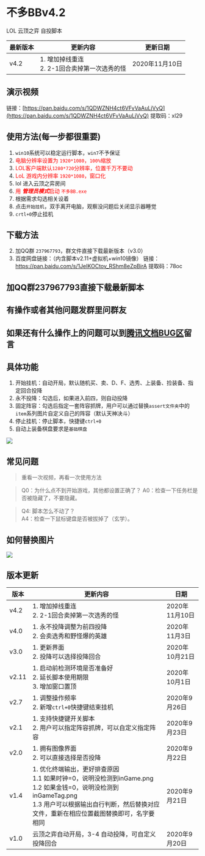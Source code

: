 # 不多BBv4.2
 LOL 云顶之弈 自投脚本

| 最新版本 | 更新内容                                          | 更新日期       |
| -------- | ------------------------------------------------- | -------------- |
| v4.2     | 1. 增加掉线重连<br />2. 2-1回合卖掉第一次选秀的怪 | 2020年11月10日 |

## 演示视频

链接：[https://pan.baidu.com/s/1QDWZNH4ct6VFvVaAuLjVyQ](https://pan.baidu.com/s/1QDWZNH4ct6VFvVaAuLjVyQ)
提取码：xl29 

## 使用方法(每一步都很重要)

1. `win10`系统可以稳定运行脚本，`win7`不予保证
3. <font color=#FF0000>电脑分辨率设置为 `1920*1080`，`100%`缩放</font> 
4. <font color=#FF0000>LOL客户端默认`1280*720`分辨率，位置千万不要动</font>
5. <font color=#FF0000>LoL 游戏内分辨率 `1920*1080`，窗口化</font>
6. lol 进入云顶之弈房间
7. <font color=#FF0000>用 ***管理员模式***启动 `不多BB.exe` </font> 
8. 根据需求勾选相关设着
9. 点击`开始挂机`，双手离开电脑，观察没问题后关闭显示器睡觉
10. `crtl+0`停止挂机

## 下载方法

2. 加QQ群 `237967793`，群文件直接下载最新版本（v3.0）
3. 百度网盘链接：（内含脚本v2.11+虚拟机+win10镜像）
   链接：https://pan.baidu.com/s/1JeIKOCtov_RShm8eZpBirA 
   提取码：78oc 

## 加QQ群237967793直接下载最新脚本

## 有操作或者其他问题发群里问群友

## 如果还有什么操作上的问题可以到[腾讯文档BUG区](https://docs.qq.com/sheet/DSklsY0hZRmhycmJt?groupUin=IJjUw0eVIFNAuHRUyb66pQ%253D%253D&tab=BB08J2)留言

## 具体功能

1. 开始挂机：自动开局，默认随机买、卖、D、F、选秀、上装备、捡装备、指定回合投降
3. 永不投降：勾选后，如果进入前四，则自动投降
5. 固定阵容：勾选后指定一套阵容抓牌，用户可以通过替换`assert文件夹`中的`item`系列图片自定义自己的阵容（默认天神决斗）
4. 停止挂机：停止脚本，快捷键`ctrl+0`
5. 自动上装备棋盘要求是`基础棋盘`

![](https://images-cdn.shimo.im/mubdjpaKfcFklCky.png)

## 常见问题

> 重看一次视频，再看一次使用方法  

> Q0：为什么点不到开始游戏，其他都设置正确了？
> A0：检查一下任务栏是否被隐藏了，不要隐藏。

> Q4: 脚本怎么不动了？  
> A4：检查一下鼠标键盘是否被拔掉了（玄学）。

## 如何替换图片

![](https://images-cdn.shimo.im/GMRSt34UMoKwEs12.png)

## 版本更新

| 版本  | 更新内容                                                     | 日期           |
| ----- | ------------------------------------------------------------ | -------------- |
| v4.2  | 1. 增加掉线重连<br />2. 2-1回合卖掉第一次选秀的怪            | 2020年11月10日 |
| v4.0  | 1. 永不投降调整为前四投降<br />2. 会卖选秀和野怪爆的英雄     | 2020年11月3日  |
| v3.0  | 1. 更新界面<br />2. 投降可以选择投降回合                     | 2020年10月21日 |
| v2.11 | 1. 启动前检测环境是否准备好<br />2. 延长脚本使用期限<br />3. 增加窗口置顶 | 2020年10月1日  |
| v2.7  | 1. 调整操作频率<br />2. 新增`ctrl+0`快捷键结束挂机           | 2020年9月26日  |
| v2.1  | 1. 支持快捷键开关脚本<br />2. 用户可以指定阵容抓牌，可以自定义指定阵容 | 2020年9月23日  |
| v2.0  | 1. 拥有图像界面<br />2. 可以直接选择是否投降                 | 2020年9月22日  |
| v1.4  | 1. 优化终端输出，更好排查原因  <br />1.1 如果时钟=0，说明没检测到inGame.png  <br/>1.2 如果金钱=0，说明没检测到inGameTag.png  <br/>1.3 用户可以根据输出自行判断，然后替换对应文件，重新在相应位置截图替换即可，名字要相同 | 2020年9月21日  |
| v1.0  | 云顶之弈自动开局，3-4 自动投降，可自定义投降回合             | 2020年9月20日  |
